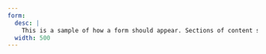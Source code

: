 ```yaml
---
form:
  desc: |
    This is a sample of how a form should appear. Sections of content should be divided using fieldsets to help users better understand and digest content. Only internal fields and buttons should have a grid.
  width: 500
---
```

